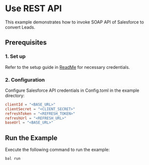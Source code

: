 # Use REST API 

This example demonstrates how to invoke SOAP API of Salesforce to convert Leads.

## Prerequisites

### 1. Set up
Refer to the setup guide in [ReadMe](../../../README.md) for necessary credentials.

### 2. Configuration

Configure Salesforce API credentials in Config.toml in the example directory:

```toml
clientId = "<BASE_URL>"
clientSecret = "<CLIENT_SECRET>"
refreshToken = "<REFRESH_TOKEN>"
refreshUrl = "<REFRESH_URL>"
baseUrl = "<BASE_URL>"
```

## Run the Example

Execute the following command to run the example:

```bash
bal run
```